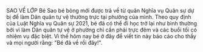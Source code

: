 SAO VỀ LỚP 
Bé Sao bé bỏng mới được trả về từ quân Nghĩa vụ Quân sự dự bị để làm Dân quân tự vệ thường trực tại phường của mình. Theo quy định của Luật Nghĩa vụ Quân sự 2021, bé đã có thể đi học trở lại như bình thường bởi vì làm Dân quân tự vệ ở phường chỉ cần phải trực đêm và các buổi tối có nhiệm vụ đặc biệt. Vì thế hôm nay bé ở đây để viết tin này báo cáo cho thầy và mọi người rằng: "Bé đã về rồi đây!". 
